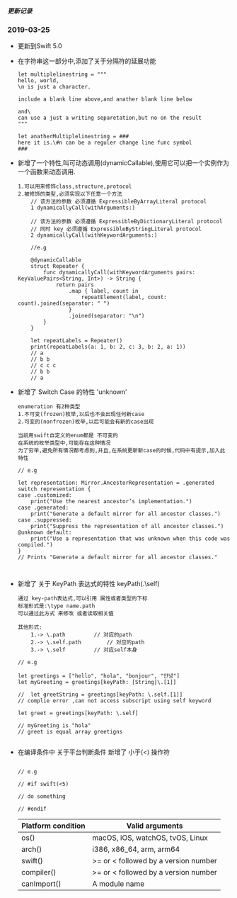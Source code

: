 ##### 更新记录

### 2019-03-25

* 更新到Swift 5.0

* 在字符串这一部分中,添加了关于分隔符的延展功能

	```
	let multiplelinestring = """
	hello, world,
	\n is just a character.
	
	include a blank line above,and anather blank line below
	
	and\
	can use a just a writing separetation,but no on the result
	"""
	
	let anatherMultiplelinestring = ###
	here it is.\#n can be a reguler change line func symbol
	###
	
	```
		
* 新增了一个特性,叫可动态调用(dynamicCallable),使用它可以把一个实例作为一个函数来动态调用.
 
	```
	1.可以用来修饰class,structure,protocol 
	2.被修饰的类型,必须实现以下任意一个方法
		// 该方法的参数 必须遵循 ExpressibleByArrayLiteral protocol
		1 dynamicallyCall(withArguments:)
		
		// 该方法的参数 必须遵循 ExpressibleByDictionaryLiteral protocol
		// 同时 key 必须遵循 ExpressibleByStringLiteral protocol
		2 dynamicallyCall(withKeywordArguments:)	

		//e.g

		@dynamicCallable
		struct Repeater {
		    func dynamicallyCall(withKeywordArguments pairs: KeyValuePairs<String, Int>) -> String {
		        return pairs
		            .map { label, count in
		                repeatElement(label, count: count).joined(separator: " ")
		            }
		            .joined(separator: "\n")
		    }
		}
		
		let repeatLabels = Repeater()
		print(repeatLabels(a: 1, b: 2, c: 3, b: 2, a: 1))
		// a
		// b b
		// c c c
		// b b
		// a
	
	```	
	
* 新增了 Switch Case 的特性 'unknown'

	```
	enumeration 有2种类型
	1.不可变(frozen)枚举,以后也不会出现任何新case
	2.可变的(nonfrozen)枚举,以后可能会有新的case出现
	
	当前用swift自定义的enum都是 不可变的
	在系统的枚举类型中,可能存在这种情况
	为了穷举,避免所有情况都考虑到,并且,在系统更新新case的时候,代码中有提示,加入此特性
	
	// e.g
	
	let representation: Mirror.AncestorRepresentation = .generated
	switch representation {
	case .customized:
	    print("Use the nearest ancestor’s implementation.")
	case .generated:
	    print("Generate a default mirror for all ancestor classes.")
	case .suppressed:
	    print("Suppress the representation of all ancestor classes.")
	@unknown default:
	    print("Use a representation that was unknown when this code was compiled.")
	}
	// Prints "Generate a default mirror for all ancestor classes."


	
	```
	
* 新增了 关于 KeyPath 表达式的特性 keyPath(.\self)

	```
	通过 key-path表达式,可以引用 属性或者类型的下标
	标准形式是:\type name.path
	可以通过此方式 来修改 或者读取相关值
	
	其他形式:  
		1.-> \.path			// 对应的path
		2.-> \.self.path		// 对应的path
		3.-> \.self			// 对应self本身
	
	// e.g
	
	let greetings = ["hello", "hola", "bonjour", "안녕"]
	let myGreeting = greetings[keyPath: [String]\.[1]]
	
	//	let greetString = greetings[keyPath: \.self.[1]] 
	// complie error ,can not access subscript using self keyword
	
	let greet = greetings[keyPath: \.self]
	
	// myGreeting is "hola"
	// greet is equal array greetigns
	
	
	```
	
* 在编译条件中 关于平台判断条件 新增了 小于(<) 操作符

	```
	
	// e.g
	
	// #if swift(<5)

	// do something

	// #endif
	
	```
	|Platform condition|Valid arguments|	
	|---|---|
	|os()|macOS, iOS, watchOS, tvOS, Linux|
	|arch()|i386, x86_64, arm, arm64|
	|swift()|>= or < followed by a version number|
	|compiler()|>= or < followed by a version number|
	|canImport()|A module name|	
